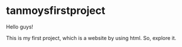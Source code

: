# tanmoysfirstproject

Hello guys!

This is my first project, which is a website by using html. So, explore it.
